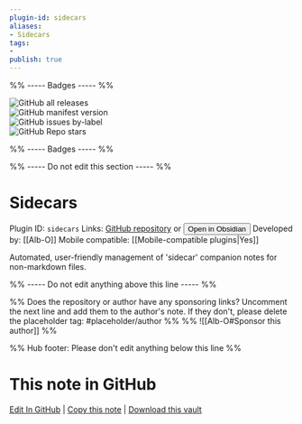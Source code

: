 ```yaml
---
plugin-id: sidecars
aliases:
- Sidecars
tags: 
- 
publish: true
---
```


%% ----- Badges ----- %%

![GitHub all releases](https://img.shields.io/github/downloads/Alb-O/obsidian-sidecars/total?color=573E7A&logo=github&style=for-the-badge)   
![GitHub manifest version](https://img.shields.io/github/manifest-json/v/Alb-O/obsidian-sidecars?color=573E7A&logo=github&style=for-the-badge)   
![GitHub issues by-label](https://img.shields.io/github/issues/Alb-O/obsidian-sidecars/help%20wanted?color=573E7A&logo=github&style=for-the-badge)   
![GitHub Repo stars](https://img.shields.io/github/stars/Alb-O/obsidian-sidecars?color=573E7A&logo=github&style=for-the-badge)

%% ----- Badges ----- %%

%% ----- Do not edit this section ----- %%

# Sidecars

Plugin ID: `sidecars`
Links: [GitHub repository](https://github.com/Alb-O/obsidian-sidecars) or [<button id=HH>Open in Obsidian</button>](obsidian://show-plugin?id=sidecars)
Developed by: [[Alb-O]]
Mobile compatible: [[Mobile-compatible plugins|Yes]]

Automated, user-friendly management of 'sidecar' companion notes for non-markdown files.

%% ----- Do not edit anything above this line ----- %% 

%% Does the repository or author have any sponsoring links? Uncomment the next line and add them to the author's note. If they don't, please delete the placeholder tag: #placeholder/author %%
%% ![[Alb-O#Sponsor this author]] %%

%% Hub footer: Please don't edit anything below this line %%

# This note in GitHub

<span class="git-footer">[Edit In GitHub](https://github.dev/obsidian-community/obsidian-hub/blob/main/02%20-%20Community%20Expansions/02.05%20All%20Community%20Expansions/Plugins/sidecars.md "git-hub-edit-note") | [Copy this note](https://raw.githubusercontent.com/obsidian-community/obsidian-hub/main/02%20-%20Community%20Expansions/02.05%20All%20Community%20Expansions/Plugins/sidecars.md "git-hub-copy-note") | [Download this vault](https://github.com/obsidian-community/obsidian-hub/archive/refs/heads/main.zip "git-hub-download-vault") </span>
